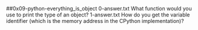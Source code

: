 ##0x09-python-everything_is_object
0-answer.txt What function would you use to print the type of an object?
1-answer.txt How do you get the variable identifier (which is the memory address in the CPython implementation)?
